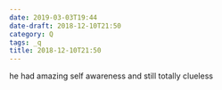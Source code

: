 ```yaml
---
date: 2019-03-03T19:44
date-draft: 2018-12-10T21:50
category: Q
tags: _q
title: 2018-12-10T21:50
---
```


he had amazing self awareness and still totally clueless

